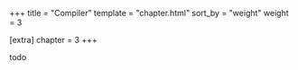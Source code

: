 +++
title = "Compiler"
template = "chapter.html"
sort_by = "weight"
weight = 3

[extra]
chapter = 3
+++

todo